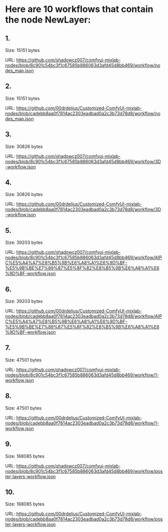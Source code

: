 # Here are 10 workflows that contain the node NewLayer:

## 1. 

Size: 15151 bytes

URL: https://github.com/shadowcz007/comfyui-mixlab-nodes/blob/8c901c54bc3f1c67585b886063d3afd45d8bb469/workflow/nodes_map.json

## 2. 

Size: 15151 bytes

URL: https://github.com/00drdelius/Customized-ComfyUI-mixlab-nodes/blob/cadebb8aa0f7814ac2303eadbad0a2c3b73d78d8/workflow/nodes_map.json

## 3. 

Size: 30826 bytes

URL: https://github.com/shadowcz007/comfyui-mixlab-nodes/blob/8c901c54bc3f1c67585b886063d3afd45d8bb469/workflow/3D-workflow.json

## 4. 

Size: 30826 bytes

URL: https://github.com/00drdelius/Customized-ComfyUI-mixlab-nodes/blob/cadebb8aa0f7814ac2303eadbad0a2c3b73d78d8/workflow/3D-workflow.json

## 5. 

Size: 39203 bytes

URL: https://github.com/shadowcz007/comfyui-mixlab-nodes/blob/8c901c54bc3f1c67585b886063d3afd45d8bb469/workflow/AIPC%E5%A4%A7%E8%B5%9B%E6%A8%A1%E6%9D%BF-%E5%9B%BE%E7%89%87%E5%8F%82%E8%B5%9B%E6%A8%A1%E6%9D%BF-workflow.json

## 6. 

Size: 39203 bytes

URL: https://github.com/00drdelius/Customized-ComfyUI-mixlab-nodes/blob/cadebb8aa0f7814ac2303eadbad0a2c3b73d78d8/workflow/AIPC%E5%A4%A7%E8%B5%9B%E6%A8%A1%E6%9D%BF-%E5%9B%BE%E7%89%87%E5%8F%82%E8%B5%9B%E6%A8%A1%E6%9D%BF-workflow.json

## 7. 

Size: 47501 bytes

URL: https://github.com/shadowcz007/comfyui-mixlab-nodes/blob/8c901c54bc3f1c67585b886063d3afd45d8bb469/workflow/1-workflow.json

## 8. 

Size: 47501 bytes

URL: https://github.com/00drdelius/Customized-ComfyUI-mixlab-nodes/blob/cadebb8aa0f7814ac2303eadbad0a2c3b73d78d8/workflow/1-workflow.json

## 9. 

Size: 168085 bytes

URL: https://github.com/shadowcz007/comfyui-mixlab-nodes/blob/8c901c54bc3f1c67585b886063d3afd45d8bb469/workflow/poster-layers-workflow.json

## 10. 

Size: 168085 bytes

URL: https://github.com/00drdelius/Customized-ComfyUI-mixlab-nodes/blob/cadebb8aa0f7814ac2303eadbad0a2c3b73d78d8/workflow/poster-layers-workflow.json

